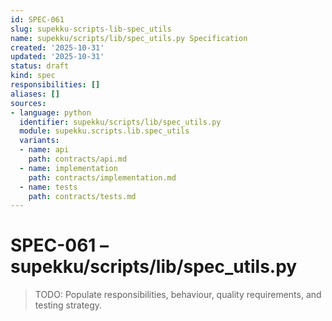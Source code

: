```yaml
---
id: SPEC-061
slug: supekku-scripts-lib-spec_utils
name: supekku/scripts/lib/spec_utils.py Specification
created: '2025-10-31'
updated: '2025-10-31'
status: draft
kind: spec
responsibilities: []
aliases: []
sources:
- language: python
  identifier: supekku/scripts/lib/spec_utils.py
  module: supekku.scripts.lib.spec_utils
  variants:
  - name: api
    path: contracts/api.md
  - name: implementation
    path: contracts/implementation.md
  - name: tests
    path: contracts/tests.md
---
```


# SPEC-061 – supekku/scripts/lib/spec_utils.py

> TODO: Populate responsibilities, behaviour, quality requirements, and testing strategy.
